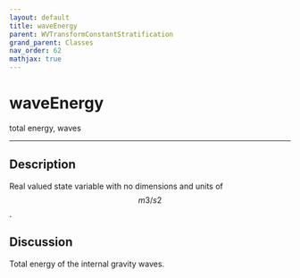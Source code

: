 ```yaml
---
layout: default
title: waveEnergy
parent: WVTransformConstantStratification
grand_parent: Classes
nav_order: 62
mathjax: true
---
```


#  waveEnergy

total energy, waves


---

## Description
Real valued state variable with no dimensions and units of $$m3/s2$$.

## Discussion

Total energy of the internal gravity waves.

